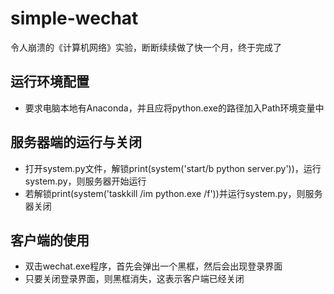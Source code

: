 # simple-wechat
令人崩溃的《计算机网络》实验，断断续续做了快一个月，终于完成了

## 运行环境配置
* 要求电脑本地有Anaconda，并且应将python.exe的路径加入Path环境变量中
    
## 服务器端的运行与关闭
* 打开system.py文件，解锁print(system('start/b python server.py'))，运行system.py，则服务器开始运行
* 若解锁print(system('taskkill /im python.exe /f'))并运行system.py，则服务器关闭
    
## 客户端的使用
* 双击wechat.exe程序，首先会弹出一个黑框，然后会出现登录界面
* 只要关闭登录界面，则黑框消失，这表示客户端已经关闭
